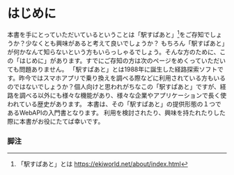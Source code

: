 # はじめに

本書を手にとっていただいているということは「駅すぱあと」[^1]をご存知でしょうか？少なくとも興味があると考えて良いでしょうか？
もちろん「駅すぱあと」が何かなんて知らないという方もいらっしゃるでしょう。そんな方のために、この「はじめに」があります。すでにご存知の方は次のページをめくっていただいても問題ありません。
「駅すぱあと」とは1988年に誕生した経路探索ソフトです。昨今ではスマホアプリで乗り換えを調べる際などに利用されている方もいるのではないでしょうか？個人向けと思われがちなこの「駅すぱあと」ですが、経路を調べる以外にも様々な機能があり、様々な企業やアプリケーションで長く使われている歴史があります。
本書は、その「駅すぱあと」の提供形態の１つであるWebAPIの入門書となります。
利用を検討されたり、興味を持たれたりした際に本書がお役にたてば幸いです。

### 脚注
[^1]: 「駅すぱあと」とは https://ekiworld.net/about/index.html
